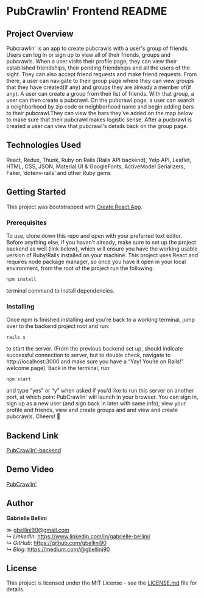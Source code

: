 # PubCrawlin' Frontend README

## Project Overview

Pubcrawlin' is an app to create pubcrawls with a user's group of friends. Users can log in or sign up to view all of their friends, groups and pubcrawls. When a user visits their profile page, they can view their established friendships, their pending friendships and all the users of the sight. They can also accept friend requests and make friend requests. From there, a user can navigate to their group page where they can view groups that they have created(if any) and groups they are already a member of(if any). A user can create a group from their list of friends. With that group, a user can then create a pubcrawl. On the pubcrawl page, a user can search a neighborhood by zip code or neighborhood name and begin adding bars to their pubcrawl.They can view the bars they've added on the map below to make sure that their pubcrawl makes logistic sense. After a pucbrawl is created a user can view that pubcrawl's details back on the group page. 

## Technologies Used

React, Redux, Thunk, Ruby on Rails (Rails API backend), Yelp API, Leaflet, HTML, CSS, JSON, Material UI & GoogleFonts, ActiveModel Serializers, Faker, ‘dotenv-rails’ and other Ruby gems

## Getting Started

This project was bootstrapped with [Create React App](https://github.com/facebook/create-react-app).

### Prerequisites
To use, clone down this repo and open with your preferred text editor. Before anything else, if you haven’t already, make sure to set up the project backend as well (link below), which will ensure you have the working usable version of Ruby/Rails installed on your machine. This project uses React and requires node package manager, so once you have it open in your local environment, from the root of the project run the following:

`npm install`

terminal command to install dependencies.

### Installing
Once npm is finished installing and you’re back to a working terminal, jump over to the backend project root and run:

`rails s`

to start the server. (From the previous backend set up, should indicate successful connection to server, but to double check, navigate to http://localhost:3000 and make sure you have a “Yay! You’re on Rails!” welcome page). Back in the terminal, run:

`npm start`

and type “yes” or “y” when asked if you’d like to run this server on another port, at which point PubCrawlin' will launch in your browser. You can sign in, sign up as a new user (and sign back in later with same info), view your profile and friends, view and create groups and and view and create pubcrawls. Cheers! 🍻

## Backend Link

[PubCrawlin'-backend](https://github.com/gbellini90/PubCrawlBackEnd)

## Demo Video

[PubCrawlin'](https://youtu.be/8YwsaviZZe0)

## Author

**Gabrielle  Bellini**

≫ gbellini90@gmail.com<br/>
↳ *LinkedIn*: https://www.linkedin.com/in/gabrielle-bellini/<br/>
↳ *GitHub*: https://github.com/gbellini90<br/>
↳ *Blog*: https://medium.com/@gbellini90

## License

This project is licensed under the MIT License - see the [LICENSE.md](/LICENSE) file for details.

